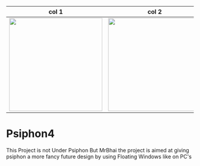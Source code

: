 | col 1      | col 2      | col 3       |
|------------|-------------|-------------|
| <img src="https://github.com/MrChota/Psiphon4/blob/master/Screenshot_20200930-044848.png" width="250"> | <img src="https://github.com/MrChota/Psiphon4/blob/master/Screenshot_20200930-044900.png" width="250"> | <img src="https://github.com/MrChota/Psiphon4/blob/master/Screenshot_20200930-044925.png" width="250">
# Psiphon4
This Project is not Under Psiphon But MrBhai the project is aimed 
at giving psiphon a more fancy future design by using Floating Windows like on PC's 

